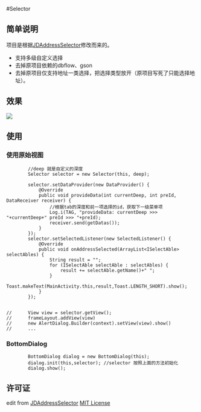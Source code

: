 #Selector

## 简单说明
项目是根据[JDAddressSelector](https://github.com/chihane/JDAddressSelector)修改而来的。  

- 支持多级自定义选择
- 去掉原项目依赖的dbflow、gson
- 去掉原项目仅支持地址一类选择，把选择类型放开（原项目写死了只能选择地址）。


## 效果
![](https://github.com/dunwen/JDSelector/blob/master/capture.gif)

## 使用

### 使用原始视图
```
		//deep 就是自定义的深度
        Selector selector = new Selector(this, deep);

        selector.setDataProvider(new DataProvider() {
            @Override
            public void provideData(int currentDeep, int preId, DataReceiver receiver) {
                //根据tab的深度和前一项选择的id，获取下一级菜单项
                Log.i(TAG, "provideData: currentDeep >>> "+currentDeep+" preId >>> "+preId);
                receiver.send(getDatas());
            }
        });
        selector.setSelectedListener(new SelectedListener() {
            @Override
            public void onAddressSelected(ArrayList<ISelectAble> selectAbles) {
                String result = "";
                for (ISelectAble selectAble : selectAbles) {
                    result += selectAble.getName()+" ";
                }
                Toast.makeText(MainActivity.this,result,Toast.LENGTH_SHORT).show();
            }
        });
        
        
//  	View view = selector.getView();
// 		frameLayout.addView(view)
// 		new AlertDialog.Builder(context).setView(view).show()
// 		...

```

### BottomDialog

```
        BottomDialog dialog = new BottomDialog(this);
        dialog.init(this,selector); //selector 按照上面的方法初始化
        dialog.show();
```

## 许可证
edit from [JDAddressSelector](https://github.com/chihane/JDAddressSelector) 
[MIT License](http://chihane.in/license)
